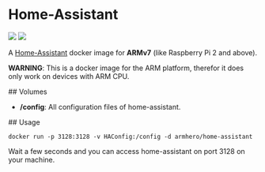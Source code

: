 # Home-Assistant
[![](https://images.microbadger.com/badges/version/armhero/home-assistant.svg)](https://microbadger.com/images/armhero/home-assistant "Get your own version badge on microbadger.com") [![](https://images.microbadger.com/badges/image/armhero/home-assistant.svg)](https://microbadger.com/images/armhero/home-assistant "Get your own image badge on microbadger.com")

A [Home-Assistant](http://home-assistant.io) docker image for **ARMv7** (like Raspberry Pi 2 and above).

**WARNING**: This is a docker image for the ARM platform, therefor it does only work on devices with ARM CPU.

## Volumes
 * **/config**: All configuration files of home-assistant.

## Usage
```
docker run -p 3128:3128 -v HAConfig:/config -d armhero/home-assistant
```
Wait a few seconds and you can access home-assistant on port 3128 on your machine.
